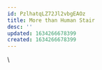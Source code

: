 ```yaml
---
id: PzlhatqLZ72Jl2vbgEAOz
title: More than Human Stair
desc: ''
updated: 1634266678399
created: 1634266678399
---
```

\
